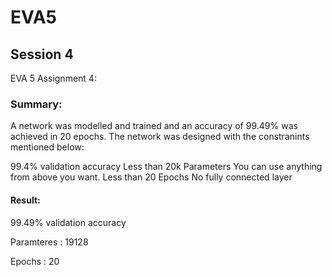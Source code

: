 # EVA5

## Session 4

EVA 5 Assignment 4:

### Summary:
A network was modelled and trained and an accuracy of 99.49% was achieved in 20 epochs. The network was designed with the constranints mentioned below:

99.4% validation accuracy
Less than 20k Parameters
You can use anything from above you want.
Less than 20 Epochs
No fully connected layer

#### Result:

99.49% validation accuracy

Paramteres : 19128

Epochs : 20


